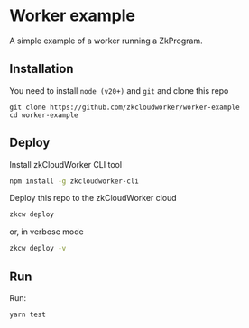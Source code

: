 # Worker example

A simple example of a worker running a ZkProgram.

## Installation

You need to install `node (v20+)` and `git` and clone this repo

```
git clone https://github.com/zkcloudworker/worker-example
cd worker-example
```

## Deploy

Install zkCloudWorker CLI tool

```sh
npm install -g zkcloudworker-cli
```

Deploy this repo to the zkCloudWorker cloud

```sh
zkcw deploy
```

or, in verbose mode

```sh
zkcw deploy -v
```

## Run

Run:

```sh
yarn test
```

